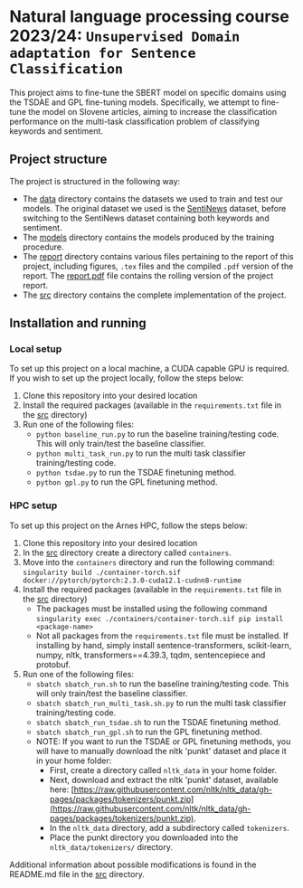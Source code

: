 # Natural language processing course 2023/24: `Unsupervised Domain adaptation for Sentence Classification`

This project aims to fine-tune the SBERT model on specific domains using the TSDAE and GPL fine-tuning models. Specifically, we attempt to fine-tune the model on Slovene articles, aiming to increase the classification performance on the multi-task classification problem of classifying keywords and sentiment. 

## Project structure

The project is structured in the following way:

- The [data](data/) directory contains the datasets we used to train and test our models. The original dataset we used is the [SentiNews](https://www.clarin.si/repository/xmlui/handle/11356/1397#) dataset, before switching to the SentiNews dataset containing both keywords and sentiment.
- The [models](models/) directory contains the models produced by the training procedure.
- The [report](report/) directory contains various files pertaining to the report of this project, including figures, `.tex` files and the compiled `.pdf` version of the report. The [report.pdf](report/report.pdf) file contains the rolling version of the project report.
- The [src](src/) directory contains the complete implementation of the project.

## Installation and running

### Local setup

To set up this project on a local machine, a CUDA capable GPU is required. If you wish to set up the project locally, follow the steps below:

1. Clone this repository into your desired location
2. Install the required packages (available in the `requirements.txt` file in the [src](src/) directory)
3. Run one of the following files:
    - `python baseline_run.py` to run the baseline training/testing code. This will only train/test the baseline classifier.
    - `python multi_task_run.py` to run the multi task classifier training/testing code.
    - `python tsdae.py` to run the TSDAE finetuning method.
    - `python gpl.py` to run the GPL finetuning method.

### HPC setup

To set up this project on the Arnes HPC, follow the steps below:

1. Clone this repository into your desired location
2. In the [src](src/) directory create a directory called `containers`.
3. Move into the `containers` directory and run the following command: `singularity build ./container-torch.sif docker://pytorch/pytorch:2.3.0-cuda12.1-cudnn8-runtime`
4. Install the required packages (available in the `requirements.txt` file in the [src](src/) directory)
    - The packages must be installed using the following command `singularity exec ./containers/container-torch.sif pip install <package-name>`
    - Not all packages from the `requirements.txt` file must be installed. If installing by hand, simply install sentence-transformers, scikit-learn, numpy, nltk, transformers==4.39.3, tqdm, sentencepiece and protobuf.  
5. Run one of the following files:
    - `sbatch sbatch_run.sh` to run the baseline training/testing code. This will only train/test the baseline classifier.
    - `sbatch sbatch_run_multi_task.sh.py` to run the multi task classifier training/testing code.
    - `sbatch sbatch_run_tsdae.sh` to run the TSDAE finetuning method.
    - `sbatch sbatch_run_gpl.sh` to run the GPL finetuning method.
    - NOTE: If you want to run the TSDAE or GPL finetuning methods, you will have to manually download the nltk 'punkt' dataset and place it in your home folder:
        - First, create a directory called `nltk_data` in your home folder.
        - Next, download and extract the nltk 'punkt' dataset, available here: [https://raw.githubusercontent.com/nltk/nltk_data/gh-pages/packages/tokenizers/punkt.zip](https://raw.githubusercontent.com/nltk/nltk_data/gh-pages/packages/tokenizers/punkt.zip).
        - In the `nltk_data` directory, add a subdirectory called `tokenizers`.
        - Place the punkt directory you downloaded into the `nltk_data/tokenizers/` directory.

Additional information about possible modifications is found in the README.md file in the [src](src/) directory.
